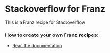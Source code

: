 # Stackoverflow for Franz
This is a Franz recipe for Stackoverflow

### How to create your own Franz recipes:
* [Read the documentation](https://github.com/meetfranz/plugins)
